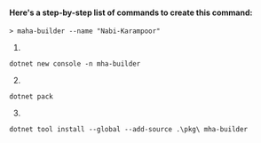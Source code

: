 
#### Here's a step-by-step list of commands to create this command:
```
> maha-builder --name "Nabi-Karampoor"
```

1. 
```
dotnet new console -n mha-builder
```
2. 
```
dotnet pack
```
3. 
```
dotnet tool install --global --add-source .\pkg\ mha-builder
```